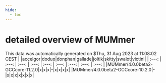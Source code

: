 ```yaml
---
hide:
  - toc
---
```


detailed overview of MUMmer
===========================


This data was automatically generated on $Thu, 31 Aug 2023 at 11:08:02 CEST
| |accelgor|doduo|donphan|gallade|joltik|skitty|swalot|victini|
| :---: | :---: | :---: | :---: | :---: | :---: | :---: | :---: | :---: |
|MUMmer/4.0.0beta2-GCCcore-11.2.0|x|x|x|-|x|x|x|x|
|MUMmer/4.0.0beta2-GCCcore-10.2.0|-|x|x|x|x|x|x|x|
